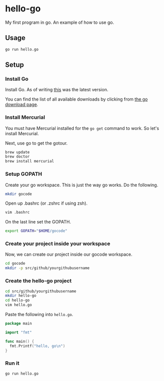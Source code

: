# hello-go

My first program in go. An example of how to use go.

## Usage

```bash
go run hello.go
```

## Setup

### Install Go

Install Go. As of writing [this](https://go.googlecode.com/files/go1.1.2.darwin-amd64.pkg) was the latest version.

You can find the list of all available downloads by clicking from [the go download page](http://golang.org/doc/install).

### Install Mercurial

You must have Mercurial installed for the `go get` command to work. So let's install Mercurial.

Next, use go to get the gotour.

```bash
brew update   
brew doctor
brew install mercurial
```
### Setup GOPATH

Create your go workspace. This is just the way go works. Do the following.

```bash
mkdir gocode
```

Open up .bashrc (or .zshrc if using zsh).

```bash
vim .bashrc
```

On the last line set the GOPATH.

```bash
export GOPATH="$HOME/gocode"
```

### Create your project inside your workspace 

Now, we can create our project inside our gocode workspace.

```bash
cd gocode
mkdir -p src/github/yourgithubusername
```

### Create the hello-go project

```bash
cd src/github/yourgithubusername
mkdir hello-go
cd hello-go
vim hello.go
```

Paste the following into `hello.go`.

```go
package main

import "fmt"

func main() {
  fmt.Printf("hello, go\n")
}
```

### Run it

```bash
go run hello.go
```
